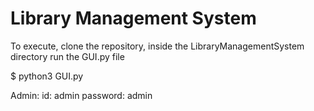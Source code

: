 # Library Management System

To execute, clone the repository, inside the LibraryManagementSystem directory run the GUI.py file

$ python3 GUI.py

Admin:  id: admin
        password: admin
